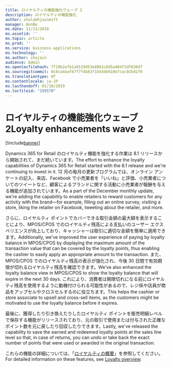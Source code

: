 ```yaml
---
title: ロイヤルティの機能強化ウェーブ 2
description: ロイヤルティの機能強化
author: shalabhjainmsft
manager: AnnBe
ms.date: 11/13/2018
ms.assetid: ''
ms.topic: article
ms.prod: ''
ms.service: business-applications
ms.technology: ''
ms.author: shajain
audience: Admin
ms.openlocfilehash: 7f19b2efb1a9129453e8981c8d5a404f2df030d7
ms.sourcegitcommit: 0c8ca4eaf47f7f4b83f1b544b910e7cac92bd1f0
ms.translationtype: HT
ms.contentlocale: ja-JP
ms.lasthandoff: 01/10/2019
ms.locfileid: "199570"
---
```

#  <a name="loyalty-enhancements-wave-2"></a><span data-ttu-id="9b630-103">ロイヤルティの機能強化ウェーブ 2</span><span class="sxs-lookup"><span data-stu-id="9b630-103">Loyalty enhancements wave 2</span></span>

[!include[banner](../../includes/banner.md)]

<span data-ttu-id="9b630-104">Dynamics 365 for Retail のロイヤルティ機能を強化する作業は 8.1 リリースから開始されて、まだ続いています。</span><span class="sxs-lookup"><span data-stu-id="9b630-104">The effort to enhance the loyalty capabilities of Dynamics 365 for Retail started with the 8.1 release and we're continuing to invest in it.</span></span> <span data-ttu-id="9b630-105">12 月の毎月の更新プログラムでは、オンライン アンケートの記入、来店、Facebook で小売業者を「いいね」と評価、小売業者についてのツイートなど、顧客によるブランドに関する活動に小売業者が報酬を与える機能が追加されています。</span><span class="sxs-lookup"><span data-stu-id="9b630-105">As a part of the December monthly update, we're adding the capability to enable retailers to reward customers for any activity with the brand—for example, filling out an online survey, visiting a store, liking the retailer on Facebook, tweeting about the retailer, and more.</span></span> 

<span data-ttu-id="9b630-106">さらに、ロイヤルティ ポイントでカバーできる取引金額の最大額を表示することにより、MPOS/CPOS でのロイヤルティ残高による支払いのユーザー エクスペリエンスが向上しており、キャッシャーは取引に適切な金額を簡単に適用できます。</span><span class="sxs-lookup"><span data-stu-id="9b630-106">Additionally, we've improved the user experience of paying by loyalty balance in MPOS/CPOS by displaying the maximum amount of the transaction value that can be covered by the loyalty points, thus enabling the cashier to easily apply an appropriate amount to the transaction.</span></span> <span data-ttu-id="9b630-107">また、MPOS/CPOS でのロイヤルティ残高の表示が強化され、今後 30 日間で有効期限が切れるロイヤルティ残高を確認できます。</span><span class="sxs-lookup"><span data-stu-id="9b630-107">We've also enhanced the loyalty balance view in MPOS/CPOS to show the loyalty balance that will expire in the next 30 days.</span></span> <span data-ttu-id="9b630-108">これにより、消費者は期限切れになる前にロイヤルティ残高を使用するように動機付けられる可能性があるので、レジ係や店員が商品をアップセルやクロスセルするのに役立ちます。</span><span class="sxs-lookup"><span data-stu-id="9b630-108">This helps the cashier or store associate to upsell and cross-sell items, as the customers might be motivated to use the loyalty balance before it expires.</span></span> 

<span data-ttu-id="9b630-109">最後に、獲得したり引き換えたりしたロイヤルティ ポイントを販売明細レベルで保存する機能がリリースされており、元の取引で使用または付与された正確なポイント数を元に戻したり回収したりできます。</span><span class="sxs-lookup"><span data-stu-id="9b630-109">Lastly, we've released the capability to save the earned and redeemed loyalty points at the sales line level so that, in case of returns, you can undo or take back the exact number of points that were used or awarded in the original transaction.</span></span> 

<span data-ttu-id="9b630-110">これらの機能の詳細については、「[ロイヤルティの概要](https://docs.microsoft.com/dynamics365/unified-operations/retail/set-up-customer-loyalty-program)」を参照してください。</span><span class="sxs-lookup"><span data-stu-id="9b630-110">For detailed information on these features, see [Loyalty overview](https://docs.microsoft.com/dynamics365/unified-operations/retail/set-up-customer-loyalty-program).</span></span>
